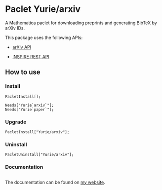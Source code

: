 # Paclet Yurie/arxiv

A Mathematica paclet for downloading preprints and generating BibTeX by arXiv IDs.

This package uses the following APIs:

* [arXiv API](https://info.arxiv.org/help/api/index.html)

* [INSPIRE REST API](https://github.com/inspirehep/rest-api-doc)

## How to use


### Install

```
PacletInstall[];
```

```
Needs["Yurie`arxiv`"];
Needs["Yurie`paper`"];
```

### Upgrade

```
PacletInstall["Yurie/arxiv"];
```

### Uninstall

```
PacletUninstall["Yurie/arxiv"];
```

### Documentation

```

```

The documentation can be found on [my website](https://yuriever.github.io/symbolic/).